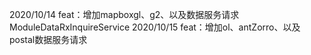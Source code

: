 2020/10/14 
    feat：增加mapboxgl、g2、以及数据服务请求ModuleDataRxInquireService
2020/10/15 
    feat：增加ol、antZorro、以及postal数据服务请求
